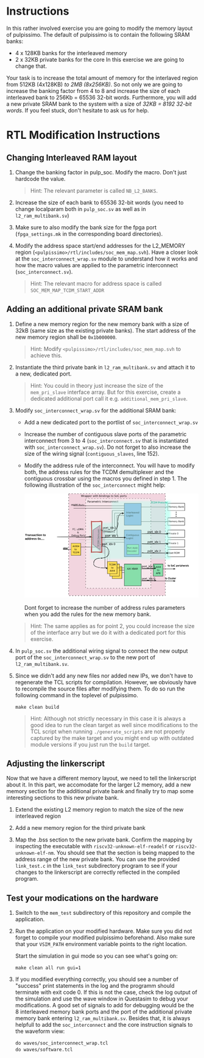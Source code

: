 # Instructions
In this rather involved exercise you are going to modify the memory layout of pulpissimo. The default of pulpissimo is to contain the following SRAM banks:
* 4 x 128KB banks for the interleaved memory
* 2 x 32KB private banks for the core In this exercise we are going to change
that.

Your task is to increase the total amount of memory for the interlaved
region from 512KB (4x128KB) *to 2MB (8x256KB)*. So not only we are going to
increase the banking factor from 4 to 8 and increase the size of each
interleaved bank to 256Kb = 65536 32-bit words. Furthermore, you will add a new
private SRAM bank to the system with a size of *32KB = 8192 32-bit words*.
If you feel stuck, don't hesitate to ask us for help.

# RTL Modification Instructions
## Changing Interleaved RAM layout
1. Change the banking factor in pulp_soc. Modify the
   macro. Don't just hardcode the value.
   > Hint: The relevant parameter is called `NB_L2_BANKS`.
2. Increase the size of each bank to 65536 32-bit words (you need to change
   localparam both in `pulp_soc.sv` as well as in `l2_ram_multibank.sv`)
3. Make sure to also modify the bank size for the fpga port (`fpga_settings.mk` in
   the corresponding board directories).
4. Modify the address space start/end addresses for the L2_MEMORY region
   (`<pulpissimo>/rtl/includes/soc_mem_map.svh`). Have a closer look at the
   `soc_interconnect_wrap.sv` module to understand how it works and how the
   macro values are applied to the parametric interconnect
   (`soc_interconnect.sv`).
   
   > Hint: The relevant macro for address space is called
   > `SOC_MEM_MAP_TCDM_START_ADDR`
## Adding an additional private SRAM bank
 1. Define a new memory region for the new memory bank with a size of 32kB (same size as the existing private banks). The start address of the new memory region shall be `0x1b000000`.
 
    >Hint: Modify `<pulpissimo>/rtl/includes/soc_mem_map.svh` to achieve this.
 2. Instantiate the third private bank in `l2_ram_multibank.sv` and attach it to
    a new, dedicated port. 
    
    >Hint: You could in theory just increase the size of the `mem_pri_slave`
    >interface array. But for this exercise, create a dedicated additional port
    >call it e.g. `additional_mem_pri_slave`.
3. Modify `soc_interconnect_wrap.sv` for the additional SRAM bank:
   - Add a new dedicated port to the portlist of `soc_interconnect_wrap.sv`
   - Increase the number of contiguous slave ports of the parametric
     interconnect from 3 to 4 (`soc_interconnect.sv` that is instantiated with
     `soc_interconnect_wrap.sv`). Do not forget to also increase the size of the
     wiring signal (`contiguous_slaves`, line 152).
   - Modify the address rule of the interconnect. You will have to modify both,
     the address rules for the TCDM demultiplexer and the contiguous crossbar
     using the macros you defined in step 1. The following illustration of the
     `soc_interconnect` might help:
     
     ![soc_interconect_ports](soc_interconnect_addr_decode.png)
     
     Dont forget to increase the number of address rules parameters when you add
     the rules for the new memory bank.
     
   >Hint: The same applies as for point 2, you could increase the size of the
   >interface arry but we do it with a dedicated port for this exercise.
4. In `pulp_soc.sv` the additional wiring signal to connect the new output port
   of the `soc_interconnect_wrap.sv` to the new port of `l2_ram_multibank.sv`.
5. Since we didn't add any new files nor added new IPs, we don't have to
   regenerate the TCL scripts for compilation. However, we obviously have to
   recompile the source files after modifying them. To do so run the following
   command in the toplevel of pulpissimo.
   
   ``` shell
   make clean build 
   ```
   >Hint: Although not strictly necessary in this case it is always a good idea to
   >run the clean target as well since modifications to the TCL script when running
   >`./generate_scripts` are not properly captured by the make target and you might
   >end up with outdated module versions if you just run the `build` target.


## Adjusting the linkerscript
   Now that we have a different memory layout, we need to tell the linkerscript
   about it. In this part, we accomodate for the larger L2 memory, add a new
   memory section for the additional private bank and finally try to map some
   interesting sections to this new private bank.

   1. Extend the existing L2 memory region to match the size of the
   new interleaved region

   2. Add a new memory region for the third private bank

   3. Map the .bss section to the new private bank. Confirm the mapping by
   inspecting the executable with `riscv32-unknown-elf-readelf` or
   `riscv32-unknown-elf-nm`. You should see that the section is being mapped to
   the address range of the new private bank. You can use the provided
   `link_test.c` in the `link_test` subdirectory program to see if your changes
   to the linkerscript are correctly reflected in the compiled program.

## Test your modications on the hardware
  1. Switch to the `mem_test` subdirectory of this repository and compile the
     application.
  2. Run the application on your modified hardware. Make sure you did not forget
     to compile your modified pulpissimo beforehand. Also make sure that your
     `VSIM_PATH` environment variable points to the right location.
     
     Start the simulation in gui mode so you can see what's going on:
     
     ``` shell
     make clean all run gui=1
     ```
  3. If you modified everything correctly, you should see a number of "success"
     print statements in the log and the programm should terminate with exit
     code 0. If this is not the case, check the log output of the simulation and
     use the wave window in Questasim to debug your modifications. A good set of
     signals to add for debugging would be the 8 interleaved memory bank ports
     and the port of the additional private memory bank entering
     `l2_ram_multibank.sv`. Besides that, it is always helpfull to add the
     `soc_interconnect` and the core instruction signals to the waveform view:
     
     ``` tcl
     do waves/soc_interconnect_wrap.tcl
     do waves/software.tcl
     ```
